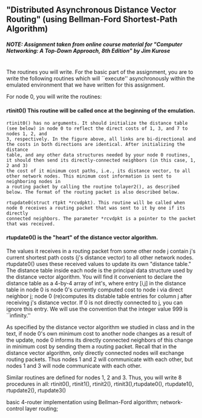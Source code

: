 ## "Distributed Asynchronous Distance Vector Routing" (using Bellman-Ford Shortest-Path Algorithm)

##### NOTE: Assignment taken from online course material for "Computer Networking: A Top-Down Approach, 8th Edition" by Jim Kurose
#
The routines you will write. For the basic part of the assignment, you are to write the following routines which will ``execute'' asynchronously within the emulated environment that we have written for this assignment.

For node 0, you will write the routines:

#### rtinit0() This routine will be called once at the beginning of the emulation. 
    rtinit0() has no arguments. It should initialize the distance table (see below) in node 0 to reflect the direct costs of 1, 3, and 7 to nodes 1, 2, and
    3, respectively. In the figure above, all links are bi-directional and the costs in both directions are identical. After initializing the distance
    table, and any other data structures needed by your node 0 routines, it should then send its directly-connected neighbors (in this case, 1, 2 and 3)
    the cost of it minimum cost paths, i.e., its distance vector, to all other network nodes. This minimum cost information is sent to neighboring nodes in
    a routing packet by calling the routine tolayer2(), as described below. The format of the routing packet is also described below.
    
    rtupdate0(struct rtpkt *rcvdpkt). This routine will be called when node 0 receives a routing packet that was sent to it by one if its directly
    connected neighbors. The parameter *rcvdpkt is a pointer to the packet that was received.

#### rtupdate0() is the "heart" of the distance vector algorithm. 
The values it receives in a routing packet from some other node j contain j's current shortest path costs (j's distance vector) to all other network nodes. rtupdate0() uses these received values to update its own "distance table." The distance table inside each node is the principal data structure used by the distance vector algorithm. You will find it convenient to declare the distance table as a 4-by-4 array of int's, where entry [i,j] in the distance table in node 0 is node 0's currently computed cost to node i via direct neighbor j; node 0 (re)computes its distable table entries for column j after receiving j's distance vector. If 0 is not directly connected to j, you can ignore this entry. We will use the convention that the integer value 999 is ``infinity.''

As specified by the distance vector algorithm we studied in class and in the text, if node 0's own minimum cost to another node changes as a result of the update, node 0 informs its directly connected neighbors of this change in minimum cost by sending them a routing packet. Recall that in the distance vector algorithm, only directly connected nodes will exchange routing packets. Thus nodes 1 and 2 will communicate with each other, but nodes 1 and 3 will node communicate with each other.

Similar routines are defined for nodes 1, 2 and 3. Thus, you will write 8 procedures in all: rtinit0(), rtinit1(), rtinit2(), rtinit3(),rtupdate0(), rtupdate1(), rtupdate2(), rtupdate3() 

basic 4-router implementation using Bellman-Ford algorithm; network-control layer routing;
